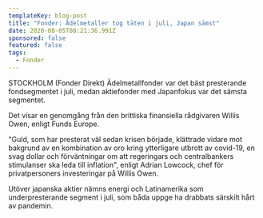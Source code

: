 ```yaml
---
templateKey: blog-post
title: "Fonder: Ädelmetaller tog täten i juli, Japan sämst"
date: 2020-08-05T08:21:36.991Z
sponsored: false
featured: false
tags:
  - Fonder
---
```

STOCKHOLM (Fonder Direkt) Ädelmetallfonder var det bäst presterande fondsegmentet i juli, medan aktiefonder med Japanfokus var det sämsta segmentet.

Det visar en genomgång från den brittiska finansiella rådgivaren Willis Owen, enligt Funds Europe.

"Guld, som har presterat väl sedan krisen började, klättrade vidare mot bakgrund av en kombination av oro kring ytterligare utbrott av covid-19, en svag dollar och förväntningar om att regeringars och centralbankers stimulanser ska leda till inflation", enligt Adrian Lowcock, chef för privatpersoners investeringar på Willis Owen.

Utöver japanska aktier nämns energi och Latinamerika som underpresterande segment i juli, som båda uppge ha drabbats särskilt hårt av pandemin.